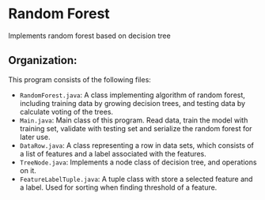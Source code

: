 # Random Forest

Implements random forest based on decision tree

## Organization:
This program consists of the following files:

* `RandomForest.java`: A class implementing algorithm of random forest, including training data by growing decision trees, and testing data by calculate voting of the trees.
* `Main.java`: Main class of this program. Read data, train the model with training set, validate with testing set and serialize the random forest for later use.
* `DataRow.java`: A class representing a row in data sets, which consists of a list of features and a label associated with the features.
* `TreeNode.java`: Implements a node class of decision tree, and operations on it.
* `FeatureLabelTuple.java`: A tuple class with store a selected feature and a label. Used for sorting when finding threshold of a feature.
